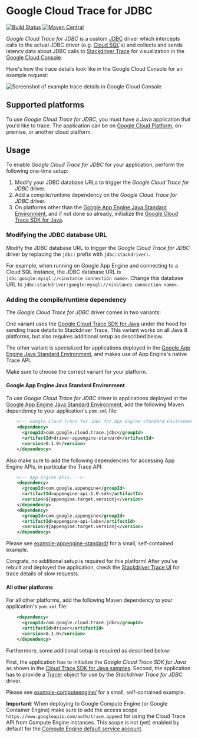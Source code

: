 # Google Cloud Trace for JDBC

[![Build Status][travis-image]][travis-url] [![Maven
Central][maven-image]][maven-url]

*Google Cloud Trace for JDBC* is a custom
[JDBC](http://www.oracle.com/technetwork/java/overview-141217.html) driver which
intercepts calls to the actual JDBC driver (e.g. [Cloud
SQL](https://cloud.google.com/sql/)'s) and collects and sends latency data about
JDBC calls to [Stackdriver Trace](https://cloud.google.com/trace/) for
visualization in the [Google Cloud Console](https://console.cloud.google.com/).

Here's how the trace details look like in the Google Cloud Console for an
example request:

![Screenshot of example trace details in Google Cloud
Console](src/site/resources/images/example-trace-details.png)

## Supported platforms

To use *Google Cloud Trace for JDBC*, you must have a Java application that
you'd like to trace. The application can be on [Google Cloud
Platform](https://cloud.google.com/), on-premise, or another cloud platform.

## Usage

To enable *Google Cloud Trace for JDBC* for your application, perform the
following one-time setup:

1.  Modify your JDBC database URLs to trigger the *Google Cloud Trace for JDBC*
    driver.
2.  Add a compile/runtime dependency on the *Google Cloud Trace for JDBC*
    driver.
3.  On platforms other than the [Google App Engine Java Standard
    Environment](https://cloud.google.com/appengine/docs/java/), and if not done
    so already, initialize the [Google Cloud Trace SDK for
    Java](https://github.com/GoogleCloudPlatform/cloud-trace-java).

### Modifying the JDBC database URL

Modify the JDBC database URL to trigger the *Google Cloud Trace for JDBC* driver
by replacing the `jdbc:` prefix with `jdbc:stackdriver:`.

For example, when running on Google App Engine and connecting to a Cloud SQL
instance, the JDBC database URL is `jdbc:google:mysql://<instance connection
name>`. Change this database URL to `jdbc:stackdriver:google:mysql://<instance
connection name>`.

### Adding the compile/runtime dependency

The *Google Cloud Trace for JDBC* driver comes in two variants:

One variant uses the [Google Cloud Trace SDK for
Java](https://github.com/GoogleCloudPlatform/cloud-trace-java) under the hood
for sending trace details to Stackdriver Trace. This variant works on all Java 8
platforms, but also requires additional setup as described below.

The other variant is specialized for applications deployed in the [Google App
Engine Java Standard
Environment](https://cloud.google.com/appengine/docs/java/), and makes use of
App Engine's native Trace API.

Make sure to choose the correct variant for your platform.

#### Google App Engine Java Standard Environment

To use *Google Cloud Trace for JDBC* driver in applications deployed in the
[Google App Engine Java Standard
Environment](https://cloud.google.com/appengine/docs/java/), add the following
Maven dependency to your application's `pom.xml` file:

```xml
    <!-- Google Cloud Trace for JDBC for App Engine Standard Environment. -->
    <dependency>
      <groupId>com.google.cloud.trace.jdbc</groupId>
      <artifactId>driver-appengine-standard</artifactId>
      <version>0.1.0</version>
    </dependency>
```

Also make sure to add the following dependencies for accessing App Engine APIs,
in particular the Trace API:

```xml
    <!-- App Engine APIs. -->
    <dependency>
      <groupId>com.google.appengine</groupId>
      <artifactId>appengine-api-1.0-sdk</artifactId>
      <version>${appengine.target.version}</version>
    </dependency>
    <dependency>
      <groupId>com.google.appengine</groupId>
      <artifactId>appengine-api-labs</artifactId>
      <version>${appengine.target.version}</version>
    </dependency>
```

Please see [example-appengine-standard/](example-appengine-standard/) for a
small, self-contained example.

Congrats, no additional setup is required for this platform! After you've
rebuilt and deployed the application, check the [Stackdriver Trace
UI](https://console.cloud.google.com/traces/overview) for trace details of slow
requests.

#### All other platforms

For all other platforms, add the following Maven dependency to your
application's `pom.xml` file:

```xml
    <dependency>
      <groupId>com.google.cloud.trace.jdbc</groupId>
      <artifactId>driver</artifactId>
      <version>0.1.0</version>
    </dependency>
```

Furthermore, some additional setup is required as described below:

First, the application has to initialize the *Google Cloud Trace SDK for Java*
as shown in the [Cloud Trace SDK for Java
samples](https://github.com/GoogleCloudPlatform/cloud-trace-java/tree/master/samples).
Second, the application has to provide a
[Tracer](https://github.com/GoogleCloudPlatform/cloud-trace-java/blob/master/sdk/core/src/main/java/com/google/cloud/trace/Tracer.java)
object for use by the *Stackdriver Trace for JDBC* driver.

Please see [example-computeengine/](example-computeengine/) for a small,
self-contained example.

**Important**: When deploying to Google Compute Engine (or Google Container
Engine) make sure to add the access scope
`https://www.googleapis.com/auth/trace.append` for using the Cloud Trace API
from Compute Engine instances. This scope is not (yet) enabled by default for
the [Compute Engine default service
account](https://cloud.google.com/compute/docs/access/service-accounts#accesscopesiam).

[travis-image]: https://travis-ci.org/GoogleCloudPlatform/cloud-trace-java-instrumentation.svg?branch=master
[travis-url]: https://travis-ci.org/GoogleCloudPlatform/cloud-trace-java-instrumentation
[maven-image]: https://maven-badges.herokuapp.com/maven-central/com.google.cloud.trace/instrumentation/badge.svg
[maven-url]: https://maven-badges.herokuapp.com/maven-central/com.google.cloud.trace/instrumentation
